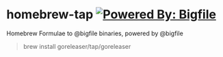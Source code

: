# homebrew-tap [![Powered By: Bigfile](https://img.shields.io/badge/powered%20by-bigfile-green.svg?style=flat-square)](https://github.com/bigfile)
Homebrew Formulae to @bigfile binaries, powered by @bigfile

> brew install goreleaser/tap/goreleaser
